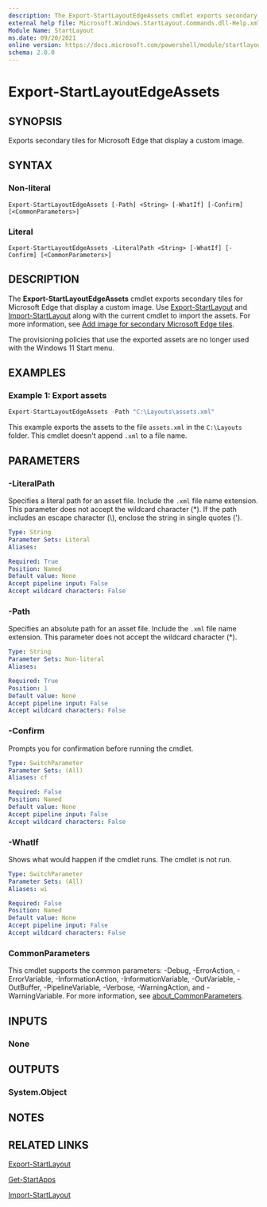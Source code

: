 ```yaml
---
description: The Export-StartLayoutEdgeAssets cmdlet exports secondary tiles for Microsoft Edge that display a custom image.
external help file: Microsoft.Windows.StartLayout.Commands.dll-Help.xml
Module Name: StartLayout
ms.date: 09/20/2021
online version: https://docs.microsoft.com/powershell/module/startlayout/export-startlayoutedgeassets?view=windowsserver2022-ps&wt.mc_id=ps-gethelp
schema: 2.0.0
---
```


# Export-StartLayoutEdgeAssets

## SYNOPSIS
Exports secondary tiles for Microsoft Edge that display a custom image.

## SYNTAX

### Non-literal
```
Export-StartLayoutEdgeAssets [-Path] <String> [-WhatIf] [-Confirm] [<CommonParameters>]
```

### Literal
```
Export-StartLayoutEdgeAssets -LiteralPath <String> [-WhatIf] [-Confirm] [<CommonParameters>]
```

## DESCRIPTION
The **Export-StartLayoutEdgeAssets** cmdlet exports secondary tiles for Microsoft Edge that display a custom image.
Use [Export-StartLayout](./Export-StartLayout.md) and [Import-StartLayout](./Import-StartLayout.md) along with the current cmdlet to import the assets.
For more information, see [Add image for secondary Microsoft Edge tiles](/windows/configuration/start-secondary-tiles).

The provisioning policies that use the exported assets are no longer used with the Windows 11 Start menu.

## EXAMPLES

### Example 1: Export assets
```powershell
Export-StartLayoutEdgeAssets -Path "C:\Layouts\assets.xml"
```

This example exports the assets to the file `assets.xml` in the `C:\Layouts` folder.
This cmdlet doesn't append `.xml` to a file name.

## PARAMETERS

### -LiteralPath
Specifies a literal path for an asset file.
Include the `.xml` file name extension.
This parameter does not accept the wildcard character (*).
If the path includes an escape character (\\), enclose the string in single quotes (').

```yaml
Type: String
Parameter Sets: Literal
Aliases:

Required: True
Position: Named
Default value: None
Accept pipeline input: False
Accept wildcard characters: False
```

### -Path
Specifies an absolute path for an asset file.
Include the `.xml` file name extension.
This parameter does not accept the wildcard character (*).

```yaml
Type: String
Parameter Sets: Non-literal
Aliases:

Required: True
Position: 1
Default value: None
Accept pipeline input: False
Accept wildcard characters: False
```

### -Confirm
Prompts you for confirmation before running the cmdlet.

```yaml
Type: SwitchParameter
Parameter Sets: (All)
Aliases: cf

Required: False
Position: Named
Default value: None
Accept pipeline input: False
Accept wildcard characters: False
```

### -WhatIf
Shows what would happen if the cmdlet runs.
The cmdlet is not run.

```yaml
Type: SwitchParameter
Parameter Sets: (All)
Aliases: wi

Required: False
Position: Named
Default value: None
Accept pipeline input: False
Accept wildcard characters: False
```

### CommonParameters
This cmdlet supports the common parameters: -Debug, -ErrorAction, -ErrorVariable, -InformationAction, -InformationVariable, -OutVariable, -OutBuffer, -PipelineVariable, -Verbose, -WarningAction, and -WarningVariable. For more information, see [about_CommonParameters](https://go.microsoft.com/fwlink/?LinkID=113216).

## INPUTS

### None

## OUTPUTS

### System.Object

## NOTES

## RELATED LINKS

[Export-StartLayout](./Export-StartLayout.md)

[Get-StartApps](Get-StartApps.md)

[Import-StartLayout](./Import-StartLayout.md)

